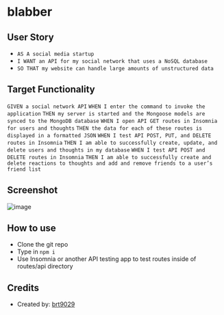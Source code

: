 # blabber

## User Story
- ```AS A social media startup```
- ```I WANT an API for my social network that uses a NoSQL database```
- ```SO THAT my website can handle large amounts of unstructured data```

## Target Functionality
```GIVEN a social network API```
```WHEN I enter the command to invoke the application```
```THEN my server is started and the Mongoose models are synced to the MongoDB database```
```WHEN I open API GET routes in Insomnia for users and thoughts```
```THEN the data for each of these routes is displayed in a formatted JSON```
```WHEN I test API POST, PUT, and DELETE routes in Insomnia```
```THEN I am able to successfully create, update, and delete users and thoughts in my database```
```WHEN I test API POST and DELETE routes in Insomnia```
```THEN I am able to successfully create and delete reactions to thoughts and add and remove friends to a user’s friend list```

## Screenshot
![image](https://user-images.githubusercontent.com/26530136/154143458-0dd02363-6ed5-41f6-befe-d3b072e0f2a6.png)

## How to use
- Clone the git repo
- Type in ```npm i```
- Use Insomnia or another API testing app to test routes inside of routes/api directory

## Credits
- Created by: [brt9029](www.github.com/brt9029 "GitHub Profile Link")
